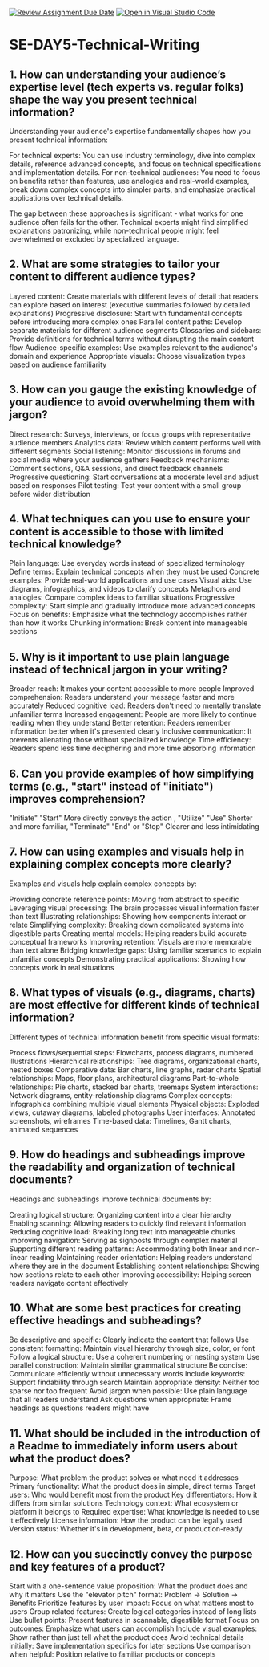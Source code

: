 [![Review Assignment Due Date](https://classroom.github.com/assets/deadline-readme-button-22041afd0340ce965d47ae6ef1cefeee28c7c493a6346c4f15d667ab976d596c.svg)](https://classroom.github.com/a/zsAR-pyY)
[![Open in Visual Studio Code](https://classroom.github.com/assets/open-in-vscode-2e0aaae1b6195c2367325f4f02e2d04e9abb55f0b24a779b69b11b9e10269abc.svg)](https://classroom.github.com/online_ide?assignment_repo_id=18481670&assignment_repo_type=AssignmentRepo)
# SE-DAY5-Technical-Writing
## 1. How can understanding your audience’s expertise level (tech experts vs. regular folks) shape the way you present technical information?
Understanding your audience's expertise fundamentally shapes how you present technical information:

For technical experts: You can use industry terminology, dive into complex details, reference advanced concepts, and focus on technical specifications and implementation details.
For non-technical audiences: You need to focus on benefits rather than features, use analogies and real-world examples, break down complex concepts into simpler parts, and emphasize practical applications over technical details.

The gap between these approaches is significant - what works for one audience often fails for the other. Technical experts might find simplified explanations patronizing, while non-technical people might feel overwhelmed or excluded by specialized language.
## 2. What are some strategies to tailor your content to different audience types?
Layered content: Create materials with different levels of detail that readers can explore based on interest (executive summaries followed by detailed explanations)
Progressive disclosure: Start with fundamental concepts before introducing more complex ones
Parallel content paths: Develop separate materials for different audience segments
Glossaries and sidebars: Provide definitions for technical terms without disrupting the main content flow
Audience-specific examples: Use examples relevant to the audience's domain and experience
Appropriate visuals: Choose visualization types based on audience familiarity
## 3. How can you gauge the existing knowledge of your audience to avoid overwhelming them with jargon?
Direct research: Surveys, interviews, or focus groups with representative audience members
Analytics data: Review which content performs well with different segments
Social listening: Monitor discussions in forums and social media where your audience gathers
Feedback mechanisms: Comment sections, Q&A sessions, and direct feedback channels
Progressive questioning: Start conversations at a moderate level and adjust based on responses
Pilot testing: Test your content with a small group before wider distribution
## 4. What techniques can you use to ensure your content is accessible to those with limited technical knowledge?
Plain language: Use everyday words instead of specialized terminology
Define terms: Explain technical concepts when they must be used
Concrete examples: Provide real-world applications and use cases
Visual aids: Use diagrams, infographics, and videos to clarify concepts
Metaphors and analogies: Compare complex ideas to familiar situations
Progressive complexity: Start simple and gradually introduce more advanced concepts
Focus on benefits: Emphasize what the technology accomplishes rather than how it works
Chunking information: Break content into manageable sections
## 5. Why is it important to use plain language instead of technical jargon in your writing?
Broader reach: It makes your content accessible to more people
Improved comprehension: Readers understand your message faster and more accurately
Reduced cognitive load: Readers don't need to mentally translate unfamiliar terms
Increased engagement: People are more likely to continue reading when they understand
Better retention: Readers remember information better when it's presented clearly
Inclusive communication: It prevents alienating those without specialized knowledge
Time efficiency: Readers spend less time deciphering and more time absorbing information
## 6. Can you provide examples of how simplifying terms (e.g., "start" instead of "initiate") improves comprehension?
"Initiate" "Start" More directly conveys the action , "Utilize" "Use" Shorter and more familiar, "Terminate" "End" or "Stop" Clearer and less intimidating
## 7. How can using examples and visuals help in explaining complex concepts more clearly?
Examples and visuals help explain complex concepts by:

Providing concrete reference points: Moving from abstract to specific
Leveraging visual processing: The brain processes visual information faster than text
Illustrating relationships: Showing how components interact or relate
Simplifying complexity: Breaking down complicated systems into digestible parts
Creating mental models: Helping readers build accurate conceptual frameworks
Improving retention: Visuals are more memorable than text alone
Bridging knowledge gaps: Using familiar scenarios to explain unfamiliar concepts
Demonstrating practical applications: Showing how concepts work in real situations
## 8. What types of visuals (e.g., diagrams, charts) are most effective for different kinds of technical information?
Different types of technical information benefit from specific visual formats:

Process flows/sequential steps: Flowcharts, process diagrams, numbered illustrations
Hierarchical relationships: Tree diagrams, organizational charts, nested boxes
Comparative data: Bar charts, line graphs, radar charts
Spatial relationships: Maps, floor plans, architectural diagrams
Part-to-whole relationships: Pie charts, stacked bar charts, treemaps
System interactions: Network diagrams, entity-relationship diagrams
Complex concepts: Infographics combining multiple visual elements
Physical objects: Exploded views, cutaway diagrams, labeled photographs
User interfaces: Annotated screenshots, wireframes
Time-based data: Timelines, Gantt charts, animated sequences
## 9. How do headings and subheadings improve the readability and organization of technical documents?
Headings and subheadings improve technical documents by:

Creating logical structure: Organizing content into a clear hierarchy
Enabling scanning: Allowing readers to quickly find relevant information
Reducing cognitive load: Breaking long text into manageable chunks
Improving navigation: Serving as signposts through complex material
Supporting different reading patterns: Accommodating both linear and non-linear reading
Maintaining reader orientation: Helping readers understand where they are in the document
Establishing content relationships: Showing how sections relate to each other
Improving accessibility: Helping screen readers navigate content effectively
## 10. What are some best practices for creating effective headings and subheadings?
Be descriptive and specific: Clearly indicate the content that follows
Use consistent formatting: Maintain visual hierarchy through size, color, or font
Follow a logical structure: Use a coherent numbering or nesting system
Use parallel construction: Maintain similar grammatical structure
Be concise: Communicate efficiently without unnecessary words
Include keywords: Support findability through search
Maintain appropriate density: Neither too sparse nor too frequent
Avoid jargon when possible: Use plain language that all readers understand
Ask questions when appropriate: Frame headings as questions readers might have
## 11. What should be included in the introduction of a Readme to immediately inform users about what the product does?
Purpose: What problem the product solves or what need it addresses
Primary functionality: What the product does in simple, direct terms
Target users: Who would benefit most from the product
Key differentiators: How it differs from similar solutions
Technology context: What ecosystem or platform it belongs to
Required expertise: What knowledge is needed to use it effectively
License information: How the product can be legally used
Version status: Whether it's in development, beta, or production-ready
## 12. How can you succinctly convey the purpose and key features of a product?
Start with a one-sentence value proposition: What the product does and why it matters
Use the "elevator pitch" format: Problem → Solution → Benefits
Prioritize features by user impact: Focus on what matters most to users
Group related features: Create logical categories instead of long lists
Use bullet points: Present features in scannable, digestible format
Focus on outcomes: Emphasize what users can accomplish
Include visual examples: Show rather than just tell what the product does
Avoid technical details initially: Save implementation specifics for later sections
Use comparison when helpful: Position relative to familiar products or concepts
